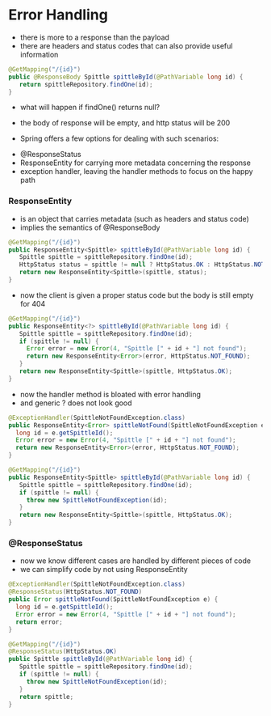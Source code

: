 # Error Handling

- there is more to a response than the payload
- there are headers and status codes that can also provide useful information

```java
@GetMapping("/{id}")
public @ResponseBody Spittle spittleById(@PathVariable long id) {
   return spittleRepository.findOne(id);
}
```

- what will happen if findOne() returns null?
- the body of response will be empty, and http status will be 200

- Spring offers a few options for dealing with such scenarios:

* @ResponseStatus
* ResponseEntity for carrying more metadata concerning the response
* exception handler, leaving the handler methods to focus on the happy path

### ResponseEntity

- is an object that carries metadata (such as headers and status code)
- implies the semantics of @ResponseBody

```java
@GetMapping("/{id}")
public ResponseEntity<Spittle> spittleById(@PathVariable long id) {
   Spittle spittle = spittleRepository.findOne(id);
   HttpStatus status = spittle != null ? HttpStatus.OK : HttpStatus.NOT_FOUND;
   return new ResponseEntity<Spittle>(spittle, status);
}
```

- now the client is given a proper status code but the body is still empty for 404

```java
@GetMapping("/{id}")
public ResponseEntity<?> spittleById(@PathVariable long id) {
   Spittle spittle = spittleRepository.findOne(id);
   if (spittle != null) {
     Error error = new Error(4, "Spittle [" + id + "] not found");
     return new ResponseEntity<Error>(error, HttpStatus.NOT_FOUND);
   }
   return new ResponseEntity<Spittle>(spittle, HttpStatus.OK);
}
```

- now the handler method is bloated with error handling
- and generic ? does not look good

```java
@ExceptionHandler(SpittleNotFoundException.class)
public ResponseEntity<Error> spittleNotFound(SpittleNotFoundException e) {
  long id = e.getSpittleId();
  Error error = new Error(4, "Spittle [" + id + "] not found");
  return new ResponseEntity<Error>(error, HttpStatus.NOT_FOUND);
}
```

```java
@GetMapping("/{id}")
public ResponseEntity<Spittle> spittleById(@PathVariable long id) {
   Spittle spittle = spittleRepository.findOne(id);
   if (spittle != null) {
     throw new SpittleNotFoundException(id);
   }
   return new ResponseEntity<Spittle>(spittle, HttpStatus.OK);
}
```

### @ResponseStatus

- now we know different cases are handled by different pieces of code
- we can simplify code by not using ResponseEntity

```java
@ExceptionHandler(SpittleNotFoundException.class)
@ResponseStatus(HttpStatus.NOT_FOUND)
public Error spittleNotFound(SpittleNotFoundException e) {
  long id = e.getSpittleId();
  Error error = new Error(4, "Spittle [" + id + "] not found");
  return error;
}
```

```java
@GetMapping("/{id}")
@ResponseStatus(HttpStatus.OK)
public Spittle spittleById(@PathVariable long id) {
   Spittle spittle = spittleRepository.findOne(id);
   if (spittle != null) {
     throw new SpittleNotFoundException(id);
   }
   return spittle;
}
```
